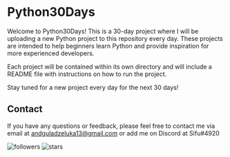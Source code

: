 # Python30Days

Welcome to Python30Days! This is a 30-day project where I will be uploading a new Python project to this repository every day. These projects are intended to help beginners learn Python and provide inspiration for more experienced developers.

Each project will be contained within its own directory and will include a README file with instructions on how to run the project.

Stay tuned for a new project every day for the next 30 days!

## Contact

If you have any questions or feedback, please feel free to contact me via email at andguladzeluka13@gmail.com or add me on Discord  at Sifu#4920

<img alt="followers" title="Follow me on Github" src="https://img.shields.io/github/followers/madushadhanushka?color=236ad3&style=for-the-badge&logo=github&label=Follow"/>
<img src="https://img.shields.io/github/stars/madushadhanushka?label=Stars" alt="stars">
